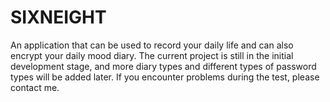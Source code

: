 # SIXNEIGHT
An application that can be used to record your daily life and can also encrypt your daily mood diary. The current project is still in the initial development stage, and more diary types and different types of password types will be added later. If you encounter problems during the test, please contact me.
